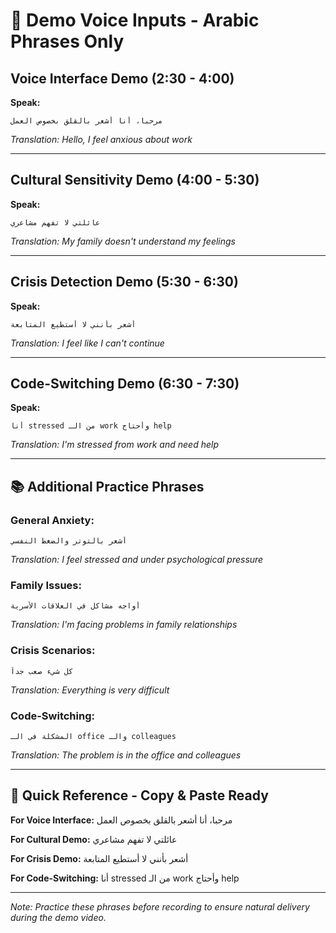 # 🎤 Demo Voice Inputs - Arabic Phrases Only

## Voice Interface Demo (2:30 - 4:00)

**Speak:**
```
مرحبا، أنا أشعر بالقلق بخصوص العمل
```
*Translation: Hello, I feel anxious about work*

---

## Cultural Sensitivity Demo (4:00 - 5:30)

**Speak:**
```
عائلتي لا تفهم مشاعري
```
*Translation: My family doesn't understand my feelings*

---

## Crisis Detection Demo (5:30 - 6:30)

**Speak:**
```
أشعر بأنني لا أستطيع المتابعة
```
*Translation: I feel like I can't continue*

---

## Code-Switching Demo (6:30 - 7:30)

**Speak:**
```
أنا stressed من الـ work وأحتاج help
```
*Translation: I'm stressed from work and need help*

---

## 📚 Additional Practice Phrases

### General Anxiety:
```
أشعر بالتوتر والضغط النفسي
```
*Translation: I feel stressed and under psychological pressure*

### Family Issues:
```
أواجه مشاكل في العلاقات الأسرية
```
*Translation: I'm facing problems in family relationships*

### Crisis Scenarios:
```
كل شيء صعب جداً
```
*Translation: Everything is very difficult*

### Code-Switching:
```
المشكلة في الـ office والـ colleagues
```
*Translation: The problem is in the office and colleagues*

---

## 🎯 Quick Reference - Copy & Paste Ready

**For Voice Interface:**
مرحبا، أنا أشعر بالقلق بخصوص العمل

**For Cultural Demo:**
عائلتي لا تفهم مشاعري

**For Crisis Demo:**
أشعر بأنني لا أستطيع المتابعة

**For Code-Switching:**
أنا stressed من الـ work وأحتاج help

---

*Note: Practice these phrases before recording to ensure natural delivery during the demo video.* 